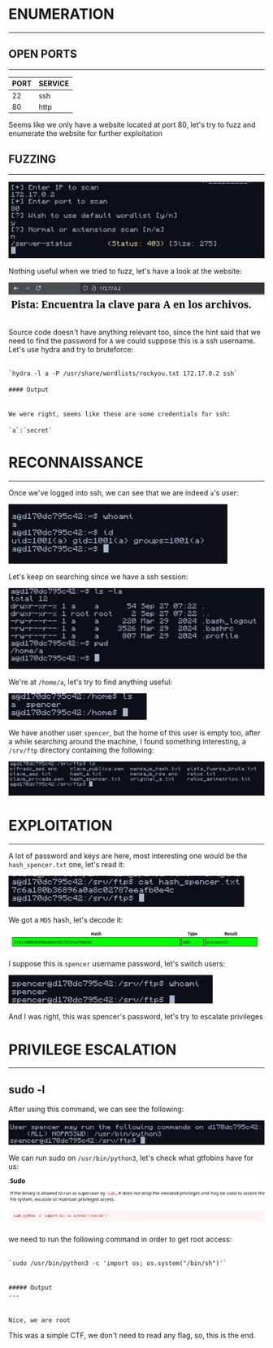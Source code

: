 ﻿# ENUMERATION
---

## OPEN PORTS
---


| PORT | SERVICE |
| :--- | :------ |
| 22   | ssh     |
| 80   | http    |

Seems like we only have a website located at port 80, let's try to fuzz and enumerate the website for further exploitation

## FUZZING
---

![Pasted image 20241213133810.png](../../IMAGES/Pasted%20image%2020241213133810.png)

Nothing useful when we tried to fuzz, let's have a look at the website:

![Pasted image 20241213133850.png](../../IMAGES/Pasted%20image%2020241213133850.png)

Source code doesn't have anything relevant too, since the hint said that we need to find the password for `A` we could suppose this is a ssh username. Let's use hydra and try to bruteforce:

```ad-hint

`hydra -l a -P /usr/share/wordlists/rockyou.txt 172.17.0.2 ssh`

#### Output


We were right, seems like these are some credentials for ssh:

`a`:`secret`
```




# RECONNAISSANCE
---

Once we've logged into ssh, we can see that we are indeed `a`'s user:

![Pasted image 20241213134210.png](../../IMAGES/Pasted%20image%2020241213134210.png)

Let's keep on searching since we have a ssh session:

![Pasted image 20241213134236.png](../../IMAGES/Pasted%20image%2020241213134236.png)

We're at `/home/a`, let's try to find anything useful:

![Pasted image 20241213134316.png](../../IMAGES/Pasted%20image%2020241213134316.png)

We have another user `spencer`, but the home of this user is empty too, after a while searching around the machine, I found something interesting, a `/srv/ftp` directory containing the following:

![Pasted image 20241213134505.png](../../IMAGES/Pasted%20image%2020241213134505.png)


# EXPLOITATION
---

A lot of password and keys are here, most interesting one would be the `hash_spencer.txt` one, let's read it:

![Pasted image 20241213134550.png](../../IMAGES/Pasted%20image%2020241213134550.png)

We got a `MD5` hash, let's decode it:

![Pasted image 20241213134640.png](../../IMAGES/Pasted%20image%2020241213134640.png)

I suppose this is `spencer` username password, let's switch users:

![Pasted image 20241213134714.png](../../IMAGES/Pasted%20image%2020241213134714.png)

And I was right, this was spencer's password, let's try to escalate privileges


# PRIVILEGE ESCALATION
---

## sudo -l

After using this command, we can see the following:

![Pasted image 20241213134815.png](../../IMAGES/Pasted%20image%2020241213134815.png)

We can run sudo on `/usr/bin/python3`, let's check what gtfobins have for us:


![Pasted image 20241213134855.png](../../IMAGES/Pasted%20image%2020241213134855.png)

we need to run the following command in order to get root access:

```ad-hint

`sudo /usr/bin/python3 -c 'import os; os.system("/bin/sh")'`


##### Output
---


Nice, we are root
```

This was a simple CTF, we don't need to read any flag, so, this is the end.

